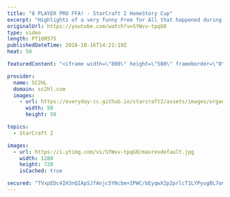 ```yaml
---
title: "8 PLAYER PRO FFA! - StarCraft 2 HomeStory Cup"
excerpt: "Highlights of a very funny Free for All that happened during Homestory Cup 16.  The Starcraft 2 FFA featured Neeb, Stats, Elazer and many more!  You can watch the full match here: https://www.twitch.tv/videos/200541935?t=05h13m44s   ► http://bit.ly/SC2HLsubscribe - SUBSCRIBE to SC2HL!    Thank you for"
originalUrl: https://youtube.com/watch?v=SYWvv-tpqG0
type: video
length: PT16M37S
publishedDateTime: 2018-10-16T14:21:19Z
heat: 50

featuredContent: "<iframe width=\"800\" height=\"500\" frameborder=\"0\" src=\"https://www.youtube.com/embed/SYWvv-tpqG0\" allow=\"accelerometer; autoplay; encrypted-media; gyroscope; picture-in-picture\" allowfullscreen></iframe>"

provider:
  name: SC2HL
  domain: sc2hl.com
  images:
    - url: https://everyday-cc.github.io/starcraft2/assets/images/organizations/sc2hl.com-50x50.jpg
      width: 50
      height: 50

topics:
  - StarCraft 2

images:
  - url: https://i.ytimg.com/vi/SYWvv-tpqG0/maxresdefault.jpg
    width: 1280
    height: 720
    isCached: true

secured: "TVxpEDc4IH3nQIApSJfAnjc5YNcbm+IPWC/bEyqwX2p2prlcT1LYPyugBL7om2u9a2AHufKV3ISZS4Bg9iM4zTo+Sj/MXZvv67W9Sw+SUjhd69bkqjDl6ib6of9OF08h4usK5EkZrjoCD1XVHT2c9rBX++vdt4BhU2GcGTxCfmdcQk8bzrDnWZtHL94zjeRrl7AhzdK5Rn9dZ+JG6Tz/HIq296GXFi4StNaZgHA62LHN0xXOg42W4sSZP65tZnbQK5vQ2Xg+hd0s9rWCXZSMSjOF/gR3oO6GFhQPxRkgqWOmVsTDecgYnHIbkaj6sn3/v8lwp/CLg6XVdqm0SJxcdGeD+xI1leYS4PlhtS+w2IWfEGPztFwPpjr0hHwe233JNvPdMwy4FzKamrFHVktO2x/5zRAoVt75Zh63Brd9doZDuoNXj3OxXlWsHiNWlfI9;9IKKmY92fg4hMaK387AYqg=="
---
```


